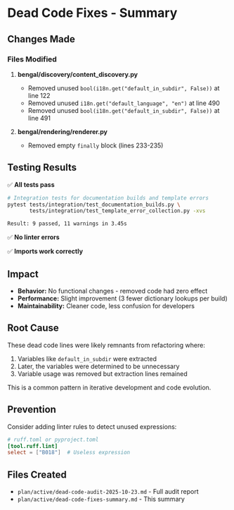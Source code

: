 # Dead Code Fixes - Summary

## Changes Made

### Files Modified

1. **bengal/discovery/content_discovery.py**
   - Removed unused `bool(i18n.get("default_in_subdir", False))` at line 122
   - Removed unused `i18n.get("default_language", "en")` at line 490
   - Removed unused `bool(i18n.get("default_in_subdir", False))` at line 491

2. **bengal/rendering/renderer.py**
   - Removed empty `finally` block (lines 233-235)

## Testing Results

✅ **All tests pass**

```bash
# Integration tests for documentation builds and template errors
pytest tests/integration/test_documentation_builds.py \
       tests/integration/test_template_error_collection.py -xvs

Result: 9 passed, 11 warnings in 3.45s
```

✅ **No linter errors**

✅ **Imports work correctly**

## Impact

- **Behavior:** No functional changes - removed code had zero effect
- **Performance:** Slight improvement (3 fewer dictionary lookups per build)
- **Maintainability:** Cleaner code, less confusion for developers

## Root Cause

These dead code lines were likely remnants from refactoring where:
1. Variables like `default_in_subdir` were extracted
2. Later, the variables were determined to be unnecessary
3. Variable usage was removed but extraction lines remained

This is a common pattern in iterative development and code evolution.

## Prevention

Consider adding linter rules to detect unused expressions:

```toml
# ruff.toml or pyproject.toml
[tool.ruff.lint]
select = ["B018"]  # Useless expression
```

## Files Created

- `plan/active/dead-code-audit-2025-10-23.md` - Full audit report
- `plan/active/dead-code-fixes-summary.md` - This summary
